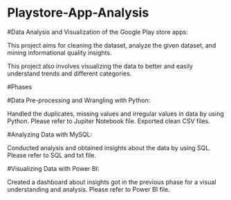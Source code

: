 # Playstore-App-Analysis

#Data Analysis and Visualization of the Google Play store apps:

This project aims for cleaning the dataset, analyze the given dataset, and mining informational quality insights.

This project also involves visualizing the data to better and easily understand trends and different categories.

#Phases

#Data Pre-processing and Wrangling with Python:

Handled the duplicates, missing values and irregular values in data by using Python. Please refer to Jupiter Notebook file.
Exported clean CSV files.

#Analyzing Data with MySQL:

Conducted analysis and obtained insights about the data by using SQL. Please refer to SQL and txt file.

#Visualizing Data with Power BI:

Created a dashboard about insights got in the previous phase for a visual understanding and analysis. Please refer to Power BI file.

